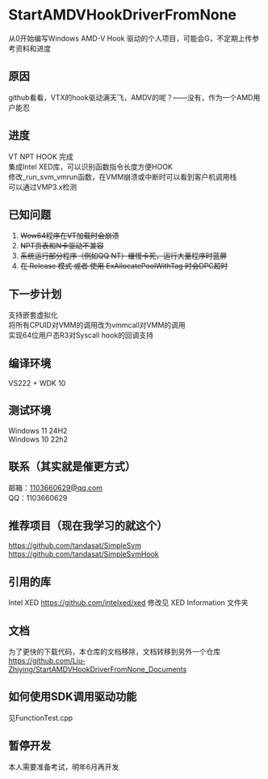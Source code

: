 # StartAMDVHookDriverFromNone
从0开始编写Windows AMD-V Hook 驱动的个人项目，可能会G，不定期上传参考资料和进度
## 原因
github看看，VTX的hook驱动满天飞，AMDV的呢？——没有，作为一个AMD用户能忍
## 进度
VT NPT HOOK 完成  
集成Intel XED库，可以识别函数指令长度方便HOOK  
修改_run_svm_vmrun函数，在VMM崩溃或中断时可以看到客户机调用栈   
可以通过VMP3.x检测   
## 已知问题
1. ~~Wow64程序在VT加载时会崩溃~~
2. ~~NPT页表和N卡驱动不兼容~~  
3. ~~系统运行部分程序（例如QQ NT）缓慢卡死，运行大量程序时蓝屏~~
4. ~~在 Release 模式 或者 使用 ExAllocatePoolWithTag 时会DPC超时~~ 
## 下一步计划
支持嵌套虚拟化  
将所有CPUID对VMM的调用改为vmmcall对VMM的调用  
实现64位用户态R3对Syscall hook的回调支持 
## 编译环境
VS222 + WDK 10
## 测试环境
Windows 11 24H2  
Windows 10 22h2  
## 联系（其实就是催更方式）
邮箱：1103660629@qq.com  
QQ：1103660629  
## 推荐项目（现在我学习的就这个）
https://github.com/tandasat/SimpleSvm  
https://github.com/tandasat/SimpleSvmHook  
## 引用的库
Intel XED https://github.com/intelxed/xed 修改见 XED Information 文件夹
## 文档
为了更快的下载代码，本仓库的文档移除，文档转移到另外一个仓库  
https://github.com/Liu-Zhiying/StartAMDVHookDriverFromNone_Documents  
## 如何使用SDK调用驱动功能
见FunctionTest.cpp  
## 暂停开发
本人需要准备考试，明年6月再开发